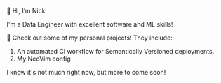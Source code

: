 👋 Hi, I’m Nick

I'm a Data Engineer with excellent software and ML skills!

👀 Check out some of my personal projects! They include:
1. An automated CI workflow for Semantically Versioned deployments.
2. My NeoVim config

I know it's not much right now, but more to come soon!

<!---
nickscip/nickscip is a ✨ special ✨ repository because its `README.md` (this file) appears on your GitHub profile.
You can click the Preview link to take a look at your changes.
--->
